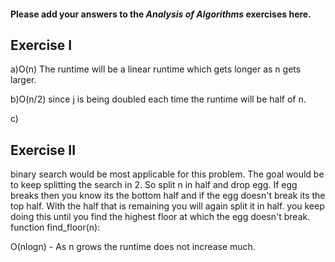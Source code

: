 #### Please add your answers to the ***Analysis of  Algorithms*** exercises here.

## Exercise I

a)O(n)  The runtime will be a linear runtime which gets longer as n gets larger.


b)O(n/2) since j is being doubled each time the runtime will be half of n.


c)

## Exercise II

binary search would be most applicable for this problem.
The goal would be to keep splitting the search in 2.  So split n in half and drop egg.  If egg breaks then you know its the bottom half and if the egg doesn't break its the top half.  With the  half that is remaining you will again split it in half.  you keep doing this until you find the highest floor at which the egg doesn't break.
  function find_floor(n):
    

O(nlogn) - As n grows the runtime does not increase much.

